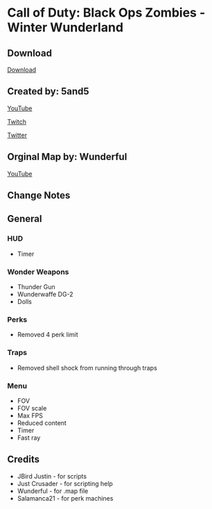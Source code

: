 # Call of Duty: Black Ops Zombies - Winter Wunderland

## Download

[Download]()

## Created by: 5and5

[YouTube](https://www.youtube.com/user/Zomb0s4life)

[Twitch](https://twitch.tv/5and5)

[Twitter](https://twitter.com/5and55)

## Orginal Map by: Wunderful

[YouTube](https://www.youtube.com/channel/UCUEBiSdNqUuMwLWsv1UKvRA)

## Change Notes

## General

### HUD
* Timer

### Wonder Weapons
* Thunder Gun
* Wunderwaffe DG-2
* Dolls

### Perks
* Removed 4 perk limit

### Traps
* Removed shell shock from running through traps

### Menu
* FOV
* FOV scale
* Max FPS
* Reduced content
* Timer
* Fast ray


## Credits
* JBird Justin - for scripts
* Just Crusader - for scripting help
* Wunderful - for .map file
* Salamanca21 - for perk machines